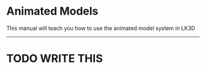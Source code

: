 # Animated Models
This manual will teach you how to use the animated model system in LK3D  

---

# TODO WRITE THIS